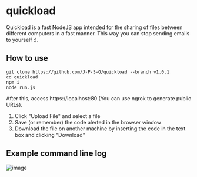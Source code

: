 # quickload
Quickload is a fast NodeJS app intended for the sharing of files between different computers in a fast manner. This way you can stop sending emails to yourself :).
## How to use
```
git clone https://github.com/J-P-S-O/quickload --branch v1.0.1
cd quickload
npm i 
node run.js
```

After this, access https://localhost:80 (You can use ngrok to generate public URLs).
1. Click "Upload File" and select a file
2. Save (or remember) the code alerted in the browser window
3. Download the file on another machine by inserting the code in the text box and clicking "Download"

## Example command line log 
![image](https://user-images.githubusercontent.com/66487668/144876706-8caecd00-d241-4482-ac1b-05153698b485.png)
